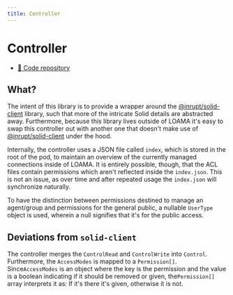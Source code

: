 ```yaml
---
title: Controller
---
```

# Controller

- [:test_tube: Code repository](https://github.com/osoc24/loama/tree/root/controller)

## What?
The intent of this library is to provide a wrapper around the [@inrupt/solid-client](https://docs.inrupt.com/developer-tools/api/javascript/solid-client/) library, such that more of the intricate Solid details are abstracted away. Furthermore, because this library lives outside of LOAMA it's easy to swap this controller out with another one that doesn't make use of [@inrupt/solid-client](https://docs.inrupt.com/developer-tools/api/javascript/solid-client/) under the hood.

Internally, the controller uses a JSON file called `index`, which is stored in the root of the pod, to maintain an overview of the currently managed connections inside of LOAMA. It is entirely possible, though, that the ACL files contain permissions which aren't reflected inside the `index.json`. This is not an issue, as over time and after repeated usage the `index.json` will synchronize naturally.

To have the distinction between permissions destined to manage an agent/group and permissions for the general public, a nullable `UserType` object is used, wherein a null signifies that it's for the public access.

## Deviations from `solid-client`

The controller merges the `ControlRead` and `ControlWrite` into `Control`. Furthermore, the `AccessModes` is mapped to a `Permission[]`. Since`AccessModes` is an object where the key is the permission and the value is a boolean indicating if it should be removed or given, the`Permission[]` array interprets it as: If it's there it's given, otherwise it is not.

